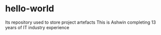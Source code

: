 # hello-world
Its repository used to store project artefacts
This is Ashwin completing 13 years of IT industry experience 
